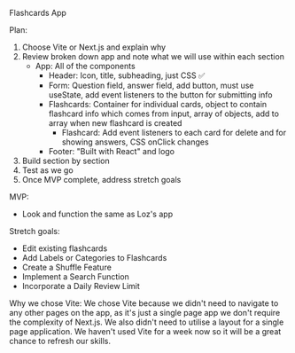 Flashcards App

Plan:

1. Choose Vite or Next.js and explain why
2. Review broken down app and note what we will use within each section
   - App: All of the components
     - Header: Icon, title, subheading, just CSS ✅
     - Form: Question field, answer field, add button, must use useState, add event listeners to the button for submitting info
     - Flashcards: Container for individual cards, object to contain flashcard info which comes from input, array of objects, add to array when new flashcard is created
       - Flashcard: Add event listeners to each card for delete and for showing answers, CSS onClick changes
     - Footer: "Built with React" and logo
3. Build section by section
4. Test as we go
5. Once MVP complete, address stretch goals

MVP:

- Look and function the same as Loz's app

Stretch goals:

- Edit existing flashcards
- Add Labels or Categories to Flashcards
- Create a Shuffle Feature
- Implement a Search Function
- Incorporate a Daily Review Limit

Why we chose Vite:
We chose Vite because we didn't need to navigate to any other pages on the app, as it's just a single page app we don't require the complexity of Next.js. We also didn't need to utilise a layout for a single page application.
We haven't used Vite for a week now so it will be a great chance to refresh our skills.

